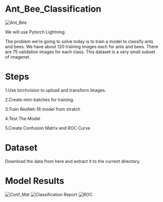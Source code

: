 # Ant_Bee_Classification

![Ant_Bee](https://github.com/ufuksecilmis/Ant_Bee_Classification/assets/51096261/ba4840b1-5d9f-445f-98a0-51608c99afc5)
 
We will use Pytorch Lightning.

The problem we’re going to solve today is to train a model to classify ants and bees. We have about 120 training images each for ants and bees. There are 75 validation images for each class. This dataset is a very small subset of imagenet.

# Steps
1.Use torchvision to upload and transform images.

2.Create mini-batches for training.

3.Train ResNet-18 model from stratch

4.Test The Model

5.Create Confusion Matrix and ROC Curve

# Dataset

Download the data from here and extract it to the current directory.



# Model Results


![Conf_Mat](https://github.com/ufuksecilmis/Ant_Bee_Classification/assets/51096261/1a488d7f-8a0b-4e14-93c6-af4d77e801b3)
![Classification Report](https://github.com/ufuksecilmis/Ant_Bee_Classification/assets/51096261/5332b735-16b6-49ff-bb0a-b462d53a1ca3)
![ROC](https://github.com/ufuksecilmis/Ant_Bee_Classification/assets/51096261/9e14f594-8ab0-42d7-add8-6b4b1bec8941)
